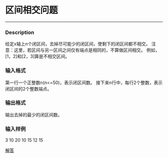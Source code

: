 # 区间相交问题
---

### Description
给定x轴上n个闭区间，去掉尽可能少的闭区间，使剩下的闭区间都不相交。
注意：这里，若区间与另一区间之间仅有端点是相同的，不算做区间相交。 例如，[1，2]和[2，3]算是不相交区间。 


### 输入格式
第一行一个正整数n(n<=50)，表示闭区间数。
接下来n行中，每行2个整数，表示闭区间的2个整数端点。


### 输出格式
输出去掉的最少的闭区间数。


### 输入样例 
3
10 20
10 15
12 15

[解答](../源码/4-1.cpp)